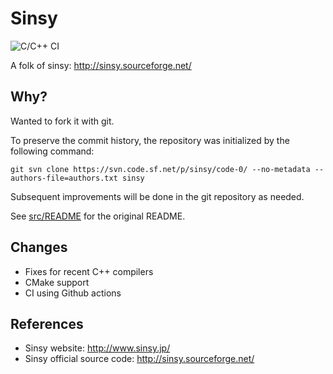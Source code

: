 # Sinsy

![C/C++ CI](https://github.com/r9y9/sinsy/workflows/C/C++%20CI/badge.svg)

A folk of sinsy: http://sinsy.sourceforge.net/

## Why?

Wanted to fork it with git.

To preserve the commit history, the repository was initialized by the following command:

```
git svn clone https://svn.code.sf.net/p/sinsy/code-0/ --no-metadata --authors-file=authors.txt sinsy
```

Subsequent improvements will be done in the git repository as needed.

See [src/README](src/README) for the original README.

## Changes

- Fixes for recent C++ compilers
- CMake support
- CI using Github actions

## References

- Sinsy website: http://www.sinsy.jp/
- Sinsy official source code: http://sinsy.sourceforge.net/
